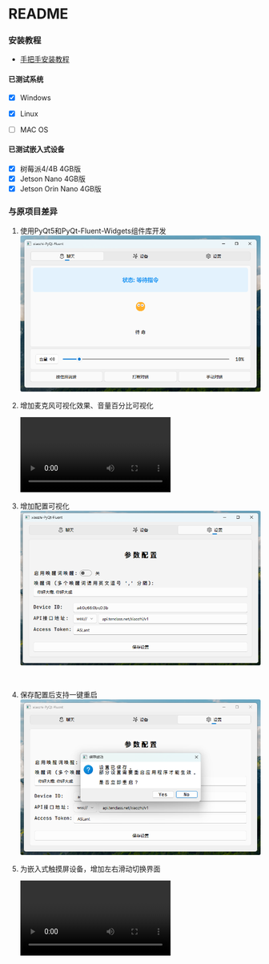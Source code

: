 # README

### 安装教程

- [手把手安装教程](./Installation-Guide.md)

#### 已测试系统

* [X] Windows

* [X] Linux

* [ ] MAC OS

#### 已测试嵌入式设备

* [X] 树莓派4/4B 4GB版
* [X] Jetson Nano 4GB版
* [X] Jetson Orin Nano 4GB版

### 与原项目差异

1. 使用PyQt5和PyQt-Fluent-Widgets组件库开发![PixPin_2025-04-17_20-30-08](assets/PixPin_2025-04-17_20-30-08-20250417203016-22l56ov.png)

2. 增加麦克风可视化效果、音量百分比可视化

    <video controls="controls" src="assets/PixPin_2025-04-17_20-31-29-20250417203133-2cpwdyg.mp4" data-src="assets/PixPin_2025-04-17_20-31-29-20250417203133-2cpwdyg.mp4" __idm_id__="270342"></video>

3. 增加配置可视化  
    ​![PixPin_2025-04-17_20-31-59](assets/PixPin_2025-04-17_20-31-59-20250417203202-8ll1x6u.png)

‍

4. 保存配置后支持一键重启  
    ​![PixPin_2025-04-17_20-32-58](assets/PixPin_2025-04-17_20-32-58-20250417203316-0kjw4cw.png)

5. 为嵌入式触摸屏设备，增加左右滑动切换界面

    <video controls="controls" src="assets/PixPin_2025-04-17_20-35-30-20250417203536-62xsuav.mp4" data-src="assets/PixPin_2025-04-17_20-35-30-20250417203536-62xsuav.mp4" __idm_id__="270343"></video>





